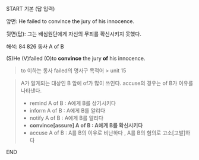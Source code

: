 START
기본 (답 입력)

앞면:
He failed to convince the jury of his innocence.


뒷면(답):
그는 배심원단에게 자신의 무죄를 확신시키지 못했다.


해석:
84 826 동사 A of B

(S)He (V)failed (O)to **convince** the jury **of** his innocence.

> to 이하는 동사 failed의 명사구 목적어 > unit 15

> A가 알게되는 대상인 B 앞에 of가 많이 쓰인다. accuse의 경우는 of B가 이유를 나타낸다.
> - remind A of B : A에게 B를 상기시키다
> - inform A of B : A에게 B를 알리다
> - notify A of B : A에게 B를 알리다
> - **convince[assure] A of B : A에게 B를 확신시키다**
> - accuse A of B : A를 B의 이유로 비난하다 , A를 B의 혐의로 고소[고발]하다
<!--ID: 1696725421260-->
END